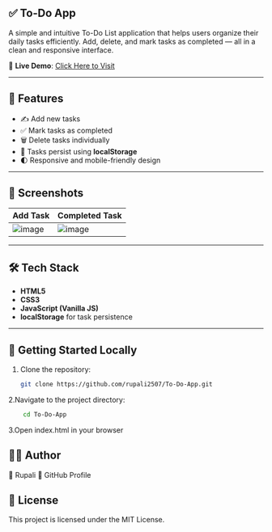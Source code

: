## ✅ To-Do App

A simple and intuitive To-Do List application that helps users organize their daily tasks efficiently. Add, delete, and mark tasks as completed — all in a clean and responsive interface.

🔗 **Live Demo**: [Click Here to Visit](https://rupali2507.github.io/To-Do-App/)

---

## 🧩 Features

- ✍️ Add new tasks
- ✅ Mark tasks as completed
- 🗑️ Delete tasks individually
- 💾 Tasks persist using **localStorage**
- 🌓 Responsive and mobile-friendly design

---

## 📸 Screenshots

| Add Task | Completed Task |
|----------|----------------|
|![image](https://github.com/user-attachments/assets/168e737f-bbd6-4329-af18-8c81c9305353) | ![image](https://github.com/user-attachments/assets/cc8e0718-cf87-4f1b-9767-0d172eabb31e)
 



---

## 🛠️ Tech Stack

- **HTML5**
- **CSS3**
- **JavaScript (Vanilla JS)**
- **localStorage** for task persistence

---

## 🚀 Getting Started Locally

1. Clone the repository:
   ```bash
   git clone https://github.com/rupali2507/To-Do-App.git

2.Navigate to the project directory:
   ```bash
       cd To-Do-App
   ```
3.Open index.html in your browser

## 🙋‍♀️ Author
👤 Rupali
🔗 GitHub Profile



## 📄 License
This project is licensed under the MIT License.

